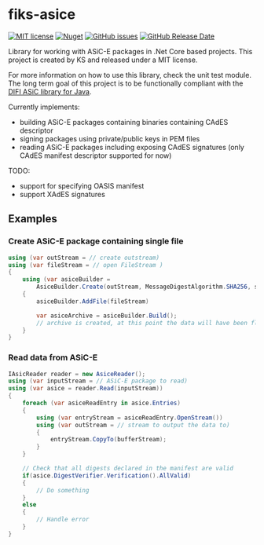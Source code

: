 # fiks-asice
[![MIT license](https://img.shields.io/badge/license-MIT-blue.svg)](//github.com/ks-no/fiks-asice-dotnet/blob/master/LICENSE)
[![Nuget](https://img.shields.io/nuget/vpre/KS.Fiks.ASiC-E.svg)](https://www.nuget.org/packages/KS.Fiks.ASiC-E)
[![GitHub issues](https://img.shields.io/github/issues-raw/ks-no/fiks-asice-dotnet.svg)](//github.com/ks-no/fiks-asice-dotnet/issues)
[![GitHub Release Date](https://img.shields.io/github/release-date/ks-no/fiks-asice-dotnet)](//github.com/ks-no/fiks-asice-dotnet/releases)

Library for working with ASiC-E packages in .Net Core based projects. 
This project is created by KS and released under a MIT license.

For more information on how to use this library, check the unit test module. The long term goal of this project is 
to be functionally compliant with the [DIFI ASiC library for Java](//github.com/difi/asic/).

Currently implements:
* building ASiC-E packages containing binaries containing CAdES descriptor
* signing packages using private/public keys in PEM files
* reading ASiC-E packages including exposing CAdES signatures (only CAdES manifest descriptor supported for now)

TODO:
* support for specifying OASIS manifest 
* support XAdES signatures

## Examples
### Create ASiC-E package containing single file
```c#
using (var outStream = // create outstream)
using (var fileStream = // open FileStream )
{
    using (var asiceBuilder =
        AsiceBuilder.Create(outStream, MessageDigestAlgorithm.SHA256, signingCertificates))
    {
        asiceBuilder.AddFile(fileStream)

        var asiceArchive = asiceBuilder.Build();
        // archive is created, at this point the data will have been flushed to the outStream
    }
}
```
### Read data from ASiC-E
```c#
IAsicReader reader = new AsiceReader();
using (var inputStream = // ASiC-E package to read)
using (var asice = reader.Read(inputStream))
{
    foreach (var asiceReadEntry in asice.Entries)
    {
        using (var entryStream = asiceReadEntry.OpenStream())
        using (var outStream = // stream to output the data to)
        {
            entryStream.CopyTo(bufferStream);
        }
    }

    // Check that all digests declared in the manifest are valid
    if(asice.DigestVerifier.Verification().AllValid) 
    {
        // Do something
    } 
    else
    {
        // Handle error
    }
}
```
